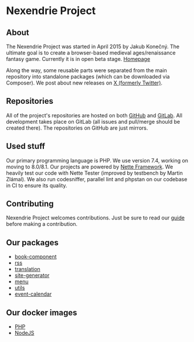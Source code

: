 Nexendrie Project
=================

About
-----

The Nexendrie Project was started in April 2015 by Jakub Konečný. The ultimate goal is to create a browser-based medieval ages/renaissance fantasy game. Currently it is in open beta stage. [Homepage](https://www.nexendrie.cz)

Along the way, some reusable parts were separated from the main repository into standalone packages (which can be downloaded via Composer). We post about new releases on [X (formerly Twitter)](https://x.com/nexendrie).

Repositories
------------

All of the project's repositories are hosted on both [GitHub](https://github.com/nexendrie) and [GitLab](https://gitlab.com/nexendrie/). All development takes place on GitLab (all issues and pull/merge should be created there). The repositories on GitHub are just mirrors.

Used stuff
----------

Our primary programming language is PHP. We use version 7.4, working on moving to 8.0/8.1. Our projects are powered by [Nette Framework](https://nette.org). We heavily test our code with Nette Tester (improved by testbench by Martin Zlámal). We also run codesniffer, parallel lint and phpstan on our codebase in CI to ensure its quality.

Contributing
------------

Nexendrie Project welcomes contributions. Just be sure to read our [guide](contributing.md) before making a contribution.

Our packages
--------

- [book-component](https://nexendrie.gitlab.io/book-component)
- [rss](https://nexendrie.gitlab.io/rss)
- [translation](https://nexendrie.gitlab.io/translation)
- [site-generator](https://nexendrie.gitlab.io/site-generator)
- [menu](https://nexendrie.gitlab.io/menu)
- [utils](https://nexendrie.gitlab.io/utils)
- [event-calendar](https://nexendrie.gitlab.io/EventCalendar)

Our docker images
-----------------

- [PHP](https://nexendrie.gitlab.io/docker-php)
- [NodeJS](https://nexendrie.gitlab.io/docker-nodejs)
